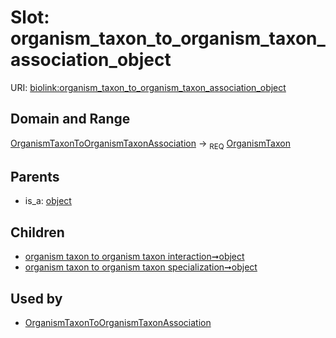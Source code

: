 
# Slot: organism_taxon_to_organism_taxon_association_object




URI: [biolink:organism_taxon_to_organism_taxon_association_object](https://w3id.org/biolink/vocab/organism_taxon_to_organism_taxon_association_object)


## Domain and Range

[OrganismTaxonToOrganismTaxonAssociation](OrganismTaxonToOrganismTaxonAssociation.md) &#8594;  <sub>REQ</sub> [OrganismTaxon](OrganismTaxon.md)

## Parents

 *  is_a: [object](object.md)

## Children

 *  [organism taxon to organism taxon interaction➞object](organism_taxon_to_organism_taxon_interaction_object.md)
 *  [organism taxon to organism taxon specialization➞object](organism_taxon_to_organism_taxon_specialization_object.md)

## Used by

 * [OrganismTaxonToOrganismTaxonAssociation](OrganismTaxonToOrganismTaxonAssociation.md)
